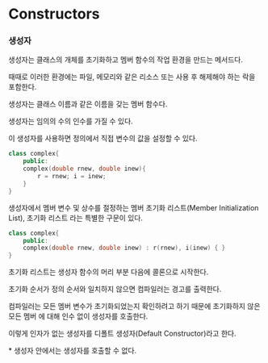 <h1>Constructors</h1>

<h3>생성자</h3>

생성자는 클래스의 개체를 초기화하고 멤버 함수의 작업 환경을 만드는 메서드다.

때때로 이러한 환경에는 파일, 메모리와 같은 리소스 또는 사용 후 해제해야 하는 락을 포함한다.

생성자는 클래스 이름과 같은 이름을 갖는 멤버 함수다.

생성자는 임의의 수의 인수를 가질 수 있다.

이 생성자를 사용하면 정의에서 직접 변수의 값을 설정할 수 있다.

```cpp
class complex{
    public:
    complex(double rnew, double inew){
        r = rnew; i = inew;
    }
}
```

생성자에서 멤버 변수 및 상수를 절정하는 멤버 초기화 리스트(Member Initialization List), 초기화 리스트 라는 특별한 구문이 있다.

```cpp
class complex{
    public:
    complex(double rnew, double inew) : r(rnew), i(inew) { }
}
```

초기화 리스트는 생성자 함수의 머리 부분 다음에 콜론으로 시작한다.

초기화 순서가 정의 순서와 일치하지 않으면 컴파일러는 경고를 출력한다.

컴파일러는 모든 멤버 변수가 초기화되었는지 확인하려고 하기 때문에 초기화하지 않은 모든 멤버 에 대해 인수 없이 생성자를 호출한다.

이렇게 인자가 없는 생성자를 디폴트 생성자(Default Constructor)라고 한다.

\* 생성자 안에서는 생성자를 호출할 수 없다.

